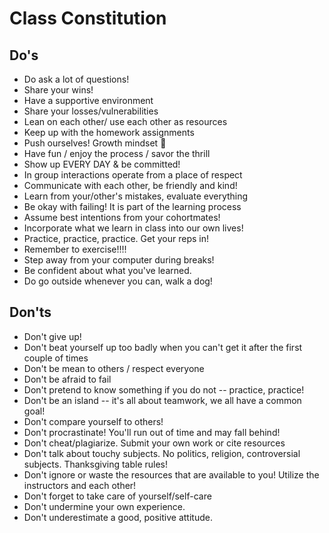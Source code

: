 # Class Constitution

## Do's

- Do ask a lot of questions!
- Share your wins!
- Have a supportive environment
- Share your losses/vulnerabilities
- Lean on each other/ use each other as resources
- Keep up with the homework assignments
- Push ourselves! Growth mindset :muscle:
- Have fun / enjoy the process / savor the thrill
- Show up EVERY DAY & be committed!
- In group interactions operate from a place of respect
- Communicate with each other, be friendly and kind!
- Learn from your/other's mistakes, evaluate everything
- Be okay with failing! It is part of the learning process
- Assume best intentions from your cohortmates!
- Incorporate what we learn in class into our own lives!
- Practice, practice, practice. Get your reps in!
- Remember to exercise!!!!
- Step away from your computer during breaks!
- Be confident about what you've learned.
- Do go outside whenever you can, walk a dog!



## Don'ts

- Don't give up!
- Don't beat yourself up too badly when you can't get it after the first couple of times
- Don't be mean to others / respect everyone
- Don't be afraid to fail
- Don't pretend to know something if you do not -- practice, practice!
- Don't be an island -- it's all about teamwork, we all have a common goal!
- Don't compare yourself to others!
- Don't procrastinate! You'll run out of time and may fall behind!
- Don't cheat/plagiarize. Submit your own work or cite resources
- Don't talk about touchy subjects. No politics, religion, controversial subjects. Thanksgiving table rules!
- Don't ignore or waste the resources that are available to you! Utilize the instructors and each other!
- Don't forget to take care of yourself/self-care
- Don't undermine your own experience.
- Don't underestimate a good, positive attitude.








